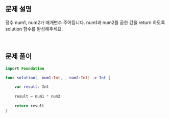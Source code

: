 
## 문제 설명
정수 num1, num2가 매개변수 주어집니다. num1과 num2를 곱한 값을 return 하도록 solution 함수를 완성해주세요.

<br>

## 문제 풀이

```swift
import Foundation

func solution(_ num1:Int, _ num2:Int) -> Int {

    var result: Int
    
    result = num1 * num2
    
    return result
}
```

